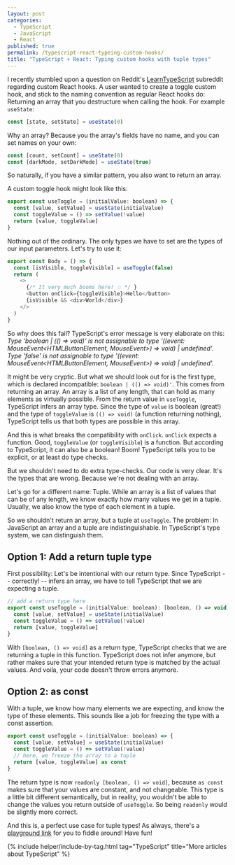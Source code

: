 ```yaml
---
layout: post
categories:
  - TypeScript
  - JavaScript
  - React
published: true
permalink: /typescript-react-typeing-custom-hooks/
title: "TypeScript + React: Typing custom hooks with tuple types"
---
```


I recently stumbled upon a question on Reddit's [LearnTypeScript](https://www.reddit.com/r/LearnTypescript/) subreddit regarding custom React hooks. A user wanted to create a toggle custom hook, and stick to the naming convention as regular React hooks do: Returning an array that you destructure when calling the hook. For example `useState`:

```javascript
const [state, setState] = useState(0)
```

Why an array? Because you the array's fields have no name, and you can set names on your own:

```javascript
const [count, setCount] = useState(0)
const [darkMode, setDarkMode] = useState(true)
```

So naturally, if you have a similar pattern, you also want to return an array.

A custom toggle hook might look like this:

```javascript
export const useToggle = (initialValue: boolean) => {
  const [value, setValue] = useState(initialValue)
  const toggleValue = () => setValue(!value)
  return [value, toggleValue]
}
```
Nothing out of the ordinary. The only types we have to set are the types of our input parameters. Let's try to use it:

```javascript
export const Body = () => {
  const [isVisible, toggleVisible] = useToggle(false)
  return (
    <>
      {/* It very much booms here! 💥 */ }
      <button onClick={toggleVisible}>Hello</button>
      {isVisible && <div>World</div>}
    </>
  )
}
```

So why does this fail? TypeScript's error message is very elaborate on this: *Type 'boolean \| (() => void)' is not assignable to type '((event: MouseEvent<HTMLButtonElement, MouseEvent>) => void) \| undefined'. Type 'false' is not assignable to type '((event: MouseEvent<HTMLButtonElement, MouseEvent>) => void) \| undefined'.*

It might be very cryptic. But what we should look out for is the first type, which is declared incompatible: `boolean | (() => void)'`. This comes from returning an array. An array is a list of any length, that can hold as many elements as virtually possible. From the return value in `useToggle`, TypeScript infers an array type. Since the type of `value` is boolean (great!) and the type of `toggleValue` is `(() => void)` (a function returning nothing), TypeScript tells us that both types are possible in this array.

And this is what breaks the compatibility with `onClick`. `onClick` expects a function. Good, `toggleValue` (or `toggleVisible`) is a function. But according to TypeScript, it can also be a boolean! Boom! TypeScript tells you to be explicit, or at least do type checks.

But we shouldn't need to do extra type-checks. Our code is very clear. It's the types that are wrong. Because we're not dealing with an array.

Let's go for a different name: Tuple. While an array is a list of values that can be of any length, we know exactly how many values we get in a tuple. Usually, we also know the type of each element in a tuple.

So we shouldn't return an array, but a tuple at `useToggle`. The problem: In JavaScript an array and a tuple are indistinguishable. In TypeScript's type system, we can distinguish them.

## Option 1: Add a return tuple type

First possibility: Let's be intentional with our return type. Since TypeScript -- correctly! -- infers an array, we have to tell TypeScript that we are expecting a tuple. 

```javascript
// add a return type here
export const useToggle = (initialValue: boolean): [boolean, () => void] => {
  const [value, setValue] = useState(initialValue)
  const toggleValue = () => setValue(!value)
  return [value, toggleValue]
}
```

With `[boolean, () => void]` as a return type, TypeScript checks that we are returning a tuple in this function. TypeScript does not infer anymore, but rather makes sure that your intended return type is matched by the actual values. And voila, your code doesn't throw errors anymore.

## Option 2: as const

With a tuple, we know how many elements we are expecting, and know the type of these elements. This sounds like a job for freezing the type with a const assertion.

```javascript
export const useToggle = (initialValue: boolean) => {
  const [value, setValue] = useState(initialValue)
  const toggleValue = () => setValue(!value)
  // here, we freeze the array to a tuple
  return [value, toggleValue] as const
}
```

The return type is now `readonly [boolean, () => void]`, because `as const` makes sure that your values are constant, and not changeable. This type is a little bit different semantically, but in reality, you wouldn't be able to change the values you return outside of `useToggle`. So being `readonly` would be slightly more correct.

And this is, a perfect use case for tuple types! As always, there's a [playground link](https://www.typescriptlang.org/play/index.html?jsx=2#code/JYWwDg9gTgLgBAJQKYEMDGMA0cDecCuAzkgMowoxIC+cAZlBCHAORSobMBQnSAHpLDhoIAO0LwiSACoQA5rIA2SOAF44ACmAjgMYCgUA1ffiQAuOACMIEJShEBKcwG0rN1COzr7qgHxwAbhDAACYAur64nHBCouJwTv7GSNjEMEYKJuFqkmQUSJrauvrpJvZRMWLwMHKKSCXKal4RqfXqAISJGUhl0Www+FAi8Z0m2NXySvWhnFTcPPzQ8MKVBMQAwrEwMhMNGlo6eoZJ5q62DhE45ctxCUkpSGlJWauk5JQFB8VJPRVx47X1VQabwqPwtJLtEbdcp9AZDW5dMY1SZPOAoQi-GAzbh8ARLTZwABCEGCAE8gU1QZFotd4E5gIQDAzgBYlEidkzCCylM9JNtaupaPpiD9YYMNOVogAeHyS6JwKUWfAwapDURrBTANAAaxUOH+k2ZrOoPgAEkgFAoIFKAPRKlWiWXy+U4Bmc7nKABknoVwWA-h8AHVoApgra-QHZs7bU64GUqEA) for you to fiddle around! Have fun!

{% include helper/include-by-tag.html tag="TypeScript" title="More articles about TypeScript" %}
